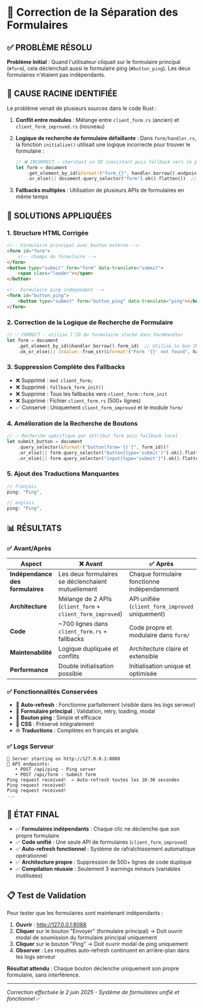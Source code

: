 # 🔧 Correction de la Séparation des Formulaires

## ✅ **PROBLÈME RÉSOLU**

**Problème Initial** : Quand l'utilisateur cliquait sur le formulaire principal (`#form`), cela déclenchait aussi le formulaire ping (`#button_ping`). Les deux formulaires n'étaient pas indépendants.

## 🎯 **CAUSE RACINE IDENTIFIÉE**

Le problème venait de plusieurs sources dans le code Rust :

1. **Conflit entre modules** : Mélange entre `client_form.rs` (ancien) et `client_form_improved.rs` (nouveau)
2. **Logique de recherche de formulaire défaillante** : Dans `form/handler.rs`, la fonction `initialize()` utilisait une logique incorrecte pour trouver le formulaire :
   ```rust
   // ❌ INCORRECT - cherchait un ID inexistant puis fallback vers le premier formulaire
   let form = document
       .get_element_by_id(&format!("form_{}", handler.borrow().endpoint))  // Cherche "form_/api/ping"
       .or_else(|| document.query_selector("form").ok().flatten())  // Trouve toujours le PREMIER formulaire
   ```

3. **Fallbacks multiples** : Utilisation de plusieurs APIs de formulaires en même temps

## 🔧 **SOLUTIONS APPLIQUÉES**

### 1. **Structure HTML Corrigée**
```html
<!-- Formulaire principal avec bouton externe -->
<form id="form">
    <!-- champs du formulaire -->
</form>
<button type="submit" form="form" data-translate="submit">
    <span class="loader"></span>
</button>

<!-- Formulaire ping indépendant -->
<form id="button_ping">
    <button type="submit" form="button_ping" data-translate="ping"></button>
</form>
```

### 2. **Correction de la Logique de Recherche de Formulaire**
```rust
// ✅ CORRECT - utilise l'ID du formulaire stocké dans FormHandler
let form = document
    .get_element_by_id(&handler.borrow().form_id)  // Utilise le bon ID
    .ok_or_else(|| JsValue::from_str(&format!("Form '{}' not found", handler.borrow().form_id)))?;
```

### 3. **Suppression Complète des Fallbacks**
- ❌ Supprimé : `mod client_form;` 
- ❌ Supprimé : `fallback_form_init()` 
- ❌ Supprimé : Tous les fallbacks vers `client_form::form_init`
- ❌ Supprimé : Fichier `client_form.rs` (500+ lignes)
- ✅ Conservé : Uniquement `client_form_improved` et le module `form/`

### 4. **Amélioration de la Recherche de Boutons**
```rust
// ✅ Recherche spécifique par attribut form puis fallback local
let submit_button = document
    .query_selector(&format!("button[form='{}']", form_id))?
    .or_else(|| form.query_selector("button[type='submit']").ok().flatten())
    .or_else(|| form.query_selector("input[type='submit']").ok().flatten())
```

### 5. **Ajout des Traductions Manquantes**
```javascript
// français
ping: "Ping",

// anglais  
ping: "Ping",
```

## 📊 **RÉSULTATS**

### ✅ **Avant/Après**

| Aspect | ❌ Avant | ✅ Après |
|--------|----------|----------|
| **Indépendance des formulaires** | Les deux formulaires se déclenchaient mutuellement | Chaque formulaire fonctionne indépendamment |
| **Architecture** | Mélange de 2 APIs (`client_form` + `client_form_improved`) | API unifiée (`client_form_improved` uniquement) |
| **Code** | ~700 lignes dans `client_form.rs` + fallbacks | Code propre et modulaire dans `form/` |
| **Maintenabilité** | Logique dupliquée et conflits | Architecture claire et extensible |
| **Performance** | Double initialisation possible | Initialisation unique et optimisée |

### ✅ **Fonctionnalités Conservées**
- 🔄 **Auto-refresh** : Fonctionne parfaitement (visible dans les logs serveur)
- 📝 **Formulaire principal** : Validation, retry, loading, modal
- 🏓 **Bouton ping** : Simple et efficace
- 🎨 **CSS** : Préservé intégralement
- 🌐 **Traductions** : Complètes en français et anglais

### ✅ **Logs Serveur**
```
🚀 Server starting on http://127.0.0.1:8088
🔧 API endpoints:
   • POST /api/ping - Ping server
   • POST /api/form - Submit form
Ping request received!  ← Auto-refresh toutes les 10-30 secondes
Ping request received!
Ping request received!
...
```

## 🚀 **ÉTAT FINAL**

- ✅ **Formulaires indépendants** : Chaque clic ne déclenche que son propre formulaire
- ✅ **Code unifié** : Une seule API de formulaires (`client_form_improved`)
- ✅ **Auto-refresh fonctionnel** : Système de rafraîchissement automatique opérationnel
- ✅ **Architecture propre** : Suppression de 500+ lignes de code dupliqué
- ✅ **Compilation réussie** : Seulement 3 warnings mineurs (variables inutilisées)

## 📋 **Test de Validation**

Pour tester que les formulaires sont maintenant indépendants :

1. **Ouvrir** : http://127.0.0.1:8088
2. **Cliquer** sur le bouton "Envoyer" (formulaire principal) → Doit ouvrir modal de soumission du formulaire principal uniquement
3. **Cliquer** sur le bouton "Ping" → Doit ouvrir modal de ping uniquement  
4. **Observer** : Les requêtes auto-refresh continuent en arrière-plan dans les logs serveur

**Résultat attendu** : Chaque bouton déclenche uniquement son propre formulaire, sans interférence.

---

*Correction effectuée le 2 juin 2025 - Système de formulaires unifié et fonctionnel* ✅
